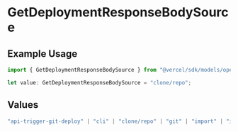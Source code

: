 # GetDeploymentResponseBodySource

## Example Usage

```typescript
import { GetDeploymentResponseBodySource } from "@vercel/sdk/models/operations/getdeployment.js";

let value: GetDeploymentResponseBodySource = "clone/repo";
```

## Values

```typescript
"api-trigger-git-deploy" | "cli" | "clone/repo" | "git" | "import" | "import/repo" | "redeploy" | "v0-web"
```
